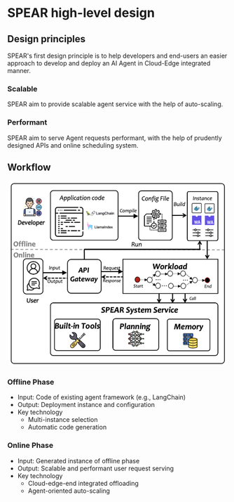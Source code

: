 # SPEAR high-level design

## Design principles
SPEAR's first design principle is to help developers and end-users an easier approach to develop and deploy an AI Agent in Cloud-Edge integrated manner.

### Scalable
SPEAR aim to provide scalable agent service with the help of auto-scaling.

### Performant
SPEAR aim to serve Agent requests performant, with the help of prudently designed APIs and online scheduling system.

## Workflow

<div align="center">
<img width="500px" src="./img/spear-arch.png"></img>
</div>

### Offline Phase
- Input: Code of existing agent framework (e.g., LangChain)
- Output: Deployment instance and configuration
- Key technology
  - Multi-instance selection
  - Automatic code generation

### Online Phase
- Input: Generated instance of offline phase
- Output: Scalable and performant user request serving
- Key technology
  - Cloud-edge-end integrated offloading
  - Agent-oriented auto-scaling